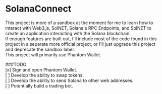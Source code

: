 ﻿# SolanaConnect  
This project is more of a sandbox at the moment for me to learn how to interact with Web3.js, SolNET, Solana's RPC Endpoints, and SolNET to create an application interacting with the Solana blockchain.  
If enough features are built out, I'll include most of the code found in this project in a separate more official project, or I'll just upgrade this project and deprecate the sandbox label.   
This project will primarily use Phantom Wallet.

###TODO  
[x] Sign and open Phantom Wallet.  
[ ] Develop the ability to swap tokens.  
[ ] Develop the ability to send Solana to other web addresses.  
[ ] Potentially build a trading bot.  

